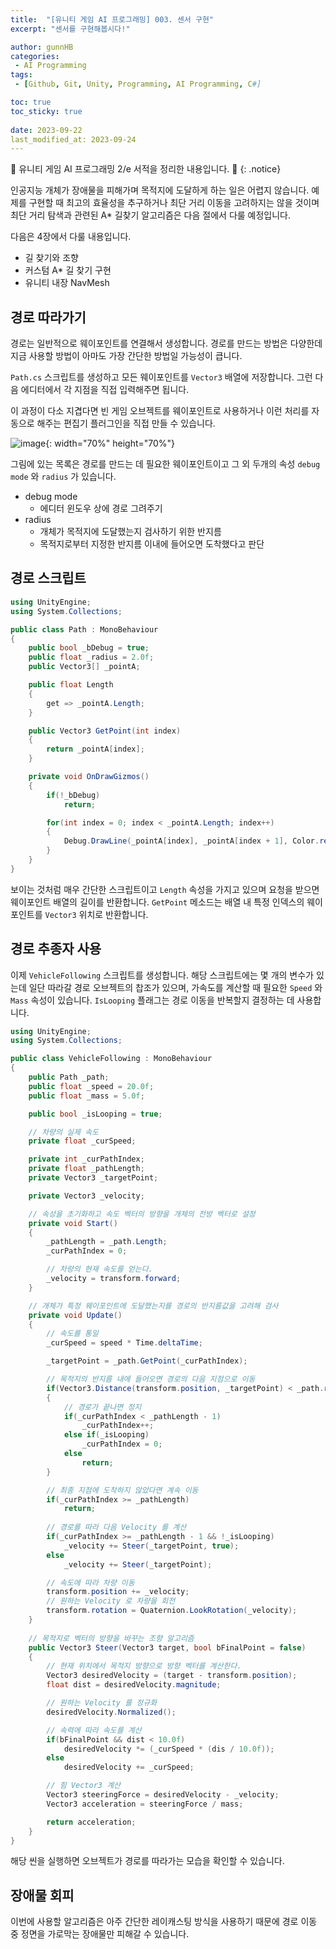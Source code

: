 ```yaml
---
title:  "[유니티 게임 AI 프로그래밍] 003. 센서 구현"
excerpt: "센서를 구현해봅시다!"

author: gunnHB
categories: 
 - AI Programming
tags: 
 - [Github, Git, Unity, Programming, AI Programming, C#]

toc: true
toc_sticky: true
 
date: 2023-09-22
last_modified_at: 2023-09-24
---
```


🔔 유니티 게임 AI 프로그래밍 2/e 서적을 정리한 내용입니다. 🔔
{: .notice}

<div class="notice--info" markdown="1">
인공지능 개체가 장애물을 피해가며 목적지에 도달하게 하는 일은 어렵지 않습니다.
예제를 구현할 때 최고의 효율성을 추구하거나 최단 거리 이동을 고려하지는 않을 것이며
최단 거리 탐색과 관련된 A* 길찾기 알고리즘은 다음 절에서 다룰 예정입니다.

다음은 4장에서 다룰 내용입니다.

- 길 찾기와 조향
- 커스텀 A* 길 찾기 구현
- 유니티 내장 NavMesh
</div>

## 경로 따라가기
경로는 일반적으로 웨이포인트를 연결해서 생성합니다. 경로를 만드는 방법은 다양한데
지금 사용할 방법이 아마도 가장 간단한 방법일 가능성이 큽니다.

`Path.cs` 스크립트를 생성하고 모든 웨이포인트를 `Vector3` 배열에 저장합니다.
그런 다음 에디터에서 각 지점을 직접 입력해주면 됩니다.

이 과정이 다소 지겹다면 빈 게임 오브젝트를 웨이포인트로 사용하거나 이런 처리를 자동으로
해주는 편집기 플러그인을 직접 만들 수 있습니다.

![image](https://github.com/GunnHB/gunnHB.github.io/assets/117302300/76221be5-7117-4c78-bf44-78089d39b4ea){: width="70%" height="70%"}

그림에 있는 목록은 경로를 만드는 데 필요한 웨이포인트이고 그 외 두개의 속성
`debug mode` 와 `radius` 가 있습니다.

- debug mode
    - 에디터 윈도우 상에 경로 그려주기
- radius
    - 개체가 목적지에 도달했는지 검사하기 위한 반지름
    - 목적지로부터 지정한 반지름 이내에 들어오면 도착했다고 판단

## 경로 스크립트
```c#
using UnityEngine;
using System.Collections;

public class Path : MonoBehaviour
{
    public bool _bDebug = true;
    public float _radius = 2.0f;
    public Vector3[] _pointA;

    public float Length
    {
        get => _pointA.Length;
    }

    public Vector3 GetPoint(int index)
    {
        return _pointA[index];
    }

    private void OnDrawGizmos()
    {
        if(!_bDebug)
            return;

        for(int index = 0; index < _pointA.Length; index++)
        {
            Debug.DrawLine(_pointA[index], _pointA[index + 1], Color.red);
        }
    }
}
```
보이는 것처럼 매우 간단한 스크립트이고 `Length` 속성을 가지고 있으며 요청을 받으면
웨이포인트 배열의 길이를 반환합니다. `GetPoint` 메소드는 배열 내 특정 인덱스의
웨이포인트를 `Vector3` 위치로 반환합니다.

## 경로 추종자 사용
이제 `VehicleFollowing` 스크립트를 생성합니다. 해당 스크립트에는 몇 개의 변수가 있는데
일단 따라갈 경로 오브젝트의 찹조가 있으며, 가속도를 계산할 때 필요한 `Speed` 와 `Mass`
속성이 있습니다. `IsLooping` 플래그는 경로 이동을 반복할지 결정하는 데 사용합니다.

```c#
using UnityEngine;
using System.Collections;

public class VehicleFollowing : MonoBehaviour
{
    public Path _path;
    public float _speed = 20.0f;
    public float _mass = 5.0f;

    public bool _isLooping = true;

    // 차량의 실제 속도
    private float _curSpeed;

    private int _curPathIndex;
    private float _pathLength;
    private Vector3 _targetPoint;

    private Vector3 _velocity;

    // 속성을 초기화하고 속도 벡터의 방향을 개체의 전방 벡터로 설정
    private void Start()
    {
        _pathLength = _path.Length;
        _curPathIndex = 0;

        // 차량의 현재 속도를 얻는다.
        _velocity = transform.forward;
    }

    // 개체가 특정 웨이포인트에 도달했는지를 경로의 반지름값을 고려해 검사
    private void Update()
    {
        // 속도를 통일
        _curSpeed = speed * Time.deltaTime;

        _targetPoint = _path.GetPoint(_curPathIndex);

        // 목적지의 반지름 내에 들어오면 경로의 다음 지점으로 이동
        if(Vector3.Distance(transform.position, _targetPoint) < _path.radius)
        {
            // 경로가 끝나면 정지
            if(_curPathIndex < _pathLength - 1)
                _curPathIndex++;
            else if(_isLooping)
                _curPathIndex = 0;
            else
                return;
        }

        // 최종 지점에 도착하지 않았다면 계속 이동
        if(_curPathIndex >= _pathLength)
            return;
        
        // 경로를 따라 다음 Velocity 를 계산
        if(_curPathIndex >= _pathLength - 1 && !_isLooping)
            _velocity += Steer(_targetPoint, true);
        else
            _velocity += Steer(_targetPoint);

        // 속도에 따라 차량 이동
        transform.position += _velocity;
        // 원하는 Velocity 로 차량을 회전
        transform.rotation = Quaternion.LookRotation(_velocity);
    }
    
    // 목적지로 벡터의 방향을 바꾸는 조향 알고리즘
    public Vector3 Steer(Vector3 target, bool bFinalPoint = false)
    {
        // 현재 위치에서 목적지 방향으로 방향 벡터를 계산한다.
        Vector3 desiredVelocity = (target - transform.position);
        float dist = desiredVelocity.magnitude;

        // 원하는 Velocity 를 정규화
        desiredVelocity.Normalized();

        // 속력에 따라 속도를 계산
        if(bFinalPoint && dist < 10.0f)
            desiredVelocity *= (_curSpeed * (dis / 10.0f));
        else 
            desiredVelocity += _curSpeed;

        // 힘 Vector3 계산
        Vector3 steeringForce = desiredVelocity - _velocity;
        Vector3 acceleration = steeringForce / mass;

        return acceleration;
    }
}
```

해당 씬을 실행하면 오브젝트가 경로를 따라가는 모습을 확인할 수 있습니다.

## 장애물 회피
이번에 사용할 알고리즘은 아주 간단한 레이캐스팅 방식을 사용하기 때문에 경로 이동 중
정면을 가로막는 장애물만 피해갈 수 있습니다.

